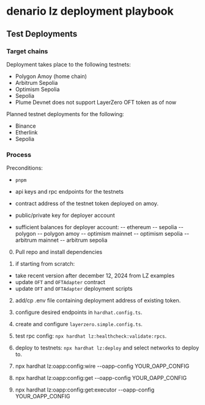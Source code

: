 # denario lz deployment playbook

## Test Deployments

### Target chains

Deployment takes place to the following testnets:

- Polygon Amoy (home chain)
- Arbitrum Sepolia
- Optimism Sepolia
- Sepolia
- Plume Devnet does not support LayerZero OFT token as of now

Planned testnet deployments for the following:

- Binance
- Etherlink
- Sepolia

### Process

Preconditions:

- `pnpm`
- api keys and rpc endpoints for the testnets
- contract address of the testnet token deployed on amoy.

- public/private key for deployer account
- sufficient balances for deployer account:
  -- ethereum
  -- sepolia
  -- polygon
  -- polygon amoy
  -- optimism mainnet
  -- optimism sepolia
  -- arbitrum mainnet
  -- arbitrum sepolia

0. Pull repo and install dependencies

1. if starting from scratch:

- take recent version after december 12, 2024 from LZ examples
- update `OFT` and `OFTAdapter` contract
- update `OFT` and `OFTAdapter` deployment scripts

2. add/cp .env file containing deployment address of existing token.
3. configure desired endpoints in `hardhat.config.ts`.
4. create and configure `layerzero.simple.config.ts`.

5. test rpc config: `npx hardhat lz:healthcheck:validate:rpcs`.

6. deploy to testnets: `npx hardhat lz:deploy` and select networks to deploy to.

7. npx hardhat lz:oapp:config:wire --oapp-config YOUR_OAPP_CONFIG
8. npx hardhat lz:oapp:config:get --oapp-config YOUR_OAPP_CONFIG
9. npx hardhat lz:oapp:config:get:executor --oapp-config YOUR_OAPP_CONFIG
